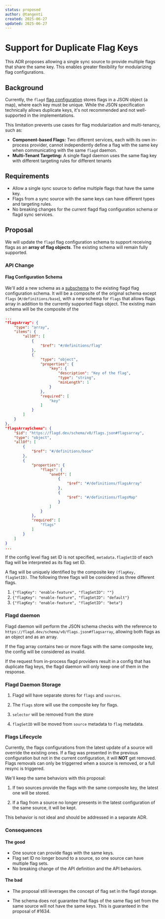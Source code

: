 ```yaml
---
status: proposed
author: @tangenti
created: 2025-06-27
updated: 2025-06-27
---
```


# Support for Duplicate Flag Keys

This ADR proposes allowing a single sync source to provide multiple flags that share the same key. This enables greater flexibility for modularizing flag configurations.

## Background

Currently, the `flagd` [flag configuration](https://flagd.dev/schema/v0/flags.json) stores flags in a JSON object (a map), where each key must be unique. While the JSON specification technically allows duplicate keys, it's not recommended and not well-supported in the implementations.

This limitation prevents use cases for flag modularization and multi-tenancy, such as:

- **Component-based Flags:** Two different services, each with its own in-process provider, cannot independently define a flag with the same key when communicating with the same `flagd` daemon.
- **Multi-Tenant Targeting:** A single flagd daemon uses the same flag key with different targeting rules for different tenants

## Requirements

- Allow a single sync source to define multiple flags that have the same key.
- Flags from a sync source with the same keys can have different types and targeting rules.
- No breaking changes for the current flagd flag configuration schema or flagd sync services.

## Proposal

We will update the `flagd` flag configuration schema to support receiving flags as an **array of flag objects**. The existing schema will remain fully supported.

### API Change

#### Flag Configuration Schema

We'll add a new schema as a [subschema](https://json-schema.org/learn/glossary#subschema) to the existing flagd flag configuration schema. It will be a composite of the original schema except `flags` (`#/definitions/base`), with a new schema for `flags` that allows flags array in addition to the currently supported flags object. The existing main schema will be the composite of the

```json
...
"flagsArray": {
    "type": "array",
    "items": {
        "allOf": [
            {
                "$ref": "#/definitions/flag"
            },
            {
                "type": "object",
                "properties": {
                    "key": {
                        "description": "Key of the flag",
                        "type": "string",
                        "minLength": 1
                    }
                },
                "required": [
                    "key"
                ]
            }
        ]
    }
},
"flagsArraySchema": {
    "$id": "https://flagd.dev/schema/v0/flags.json#flagsarray",
    "type": "object",
    "allOf": [
        {
            "$ref": "#/definitions/base"
        },
        {
            "properties": {
                "flags": {
                    "oneOf": [
                        {
                            "$ref": "#/definitions/flagsArray"
                        },
                        {
                            "$ref": "#/definitions/flagsMap"
                        }
                    ]
                }
            },
            "required": [
                "flags"
            ]
        }
    ]
}
...
```

If the config level flag set ID is not specified, `metadata.flagSetID` of each flag will be interpreted as its flag set ID.

A flag will be uniquely identified by the composite key `(flagKey, flagSetID)`. The following three flags will be considered as three different flags.

1. `{"flagKey": "enable-feature", "flagSetID": ""}`
2. `{"flagKey": "enable-feature", "flagSetID": "default"}`
3. `{"flagKey": "enable-feature", "flagSetID": "beta"}`

### Flagd daemon

Flagd daemon will perform the JSON schema checks with the reference to `https://flagd.dev/schema/v0/flags.json#flagsarray`, allowing both flags as an object and as an array.

If the flag array contains two or more flags with the same composite key, the config will be considered as invalid.

If the request from in-process flagd providers result in a config that has duplicate flag keys, the flagd daemon will only keep one of them in the response.

### Flagd Daemon Storage

1. Flagd will have separate stores for `flags` and `sources`.

1. The `flags` store will use the composite key for flags.

1. `selector` will be removed from the store

1. `flagSetID` will be moved from `source` metadata to `flag` metadata.

### Flags Lifecycle

Currently, the flags configurations from the latest update of a source will override the existing ones. If a flag was presented in the previous configuration but not in the current configuration, it will **NOT** get removed. Flags removals can only be triggerred when a source is removed, or a full resync is triggered.

We'll keep the same behaviors with this proposal:

1. If two sources provide the flags with the same composite key, the latest one will be stored.

1. If a flag from a source no longer presents in the latest configuration of the same source, it will be kept.

This behavior is not ideal and should be addressed in a separate ADR.

### Consequences

#### The good

- One source can provide flags with the same keys.
- Flag set ID no longer bound to a source, so one source can have multiple flag sets.
- No breaking change of the API definition and the API behaviors.

#### The bad

- The proposal still leverages the concept of flag set in the flagd storage.

- The schema does not guarantee that flags of the same flag set from the same source will not have the same keys. This is guaranteed in the proposal of #1634.
